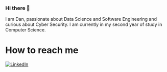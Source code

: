 ### Hi there 👋

I am Dan, passionate about Data Science and Software Engineering and curious about Cyber Security.
I am currently in my second year of study in Computer Science.

# How to reach me
[![LinkedIn](https://img.shields.io/badge/linkedin-%230077B5.svg?style=for-the-badge&logo=linkedin&logoColor=white)](https://linkedin.com/in/trutadan) 
